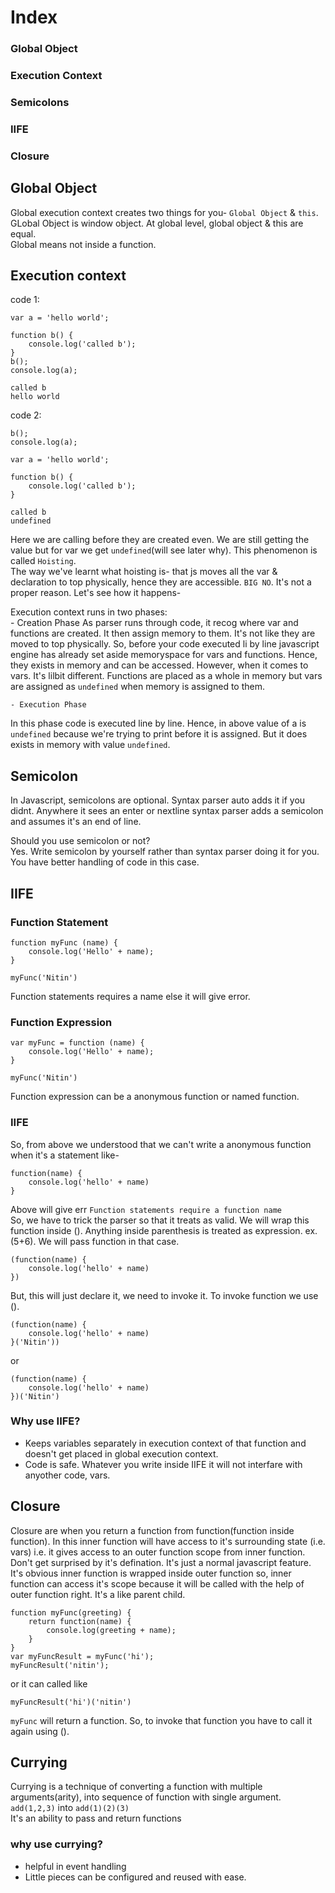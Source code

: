 # Index
### Global Object
### Execution Context
### Semicolons
### IIFE
### Closure

## Global Object
Global execution context creates two things for you- `Global Object` & `this`.<br/>
GLobal Object is window object. At global level, global object & this are equal.<br/>
Global means not inside a function.

## Execution context
code 1:
```
var a = 'hello world';

function b() {
    console.log('called b');
}
b();
console.log(a);
```
```
called b
hello world
```

code 2:
```
b();
console.log(a);

var a = 'hello world';

function b() {
    console.log('called b');
}
```
```
called b
undefined
```
Here we are calling before they are created even. We are still getting the value but for var we get `undefined`(will see later why). This phenomenon is called `Hoisting`.<br>
The way we've learnt what hoisting is- that js moves all the var & declaration to top physically, hence they are accessible. `BIG NO`. It's not a proper reason. Let's see how it happens-

Execution context runs in two phases:<br/>
    - Creation Phase
As parser runs through code, it recog where var and functions are created. It then assign memory to them. It's not like they are moved to top physically. So, before your code executed li by line javascript engine has already set aside memoryspace for vars and functions. Hence, they exists in memory and can be accessed. However, when it comes to vars. It's lilbit different. Functions are placed as a whole in memory but vars are assigned as `undefined` when memory is assigned to them.

    - Execution Phase
In this phase code is executed line by line. Hence, in above value of a is `undefined` because we're trying to print before it is assigned. But it does exists in memory with value `undefined`.

## Semicolon
In Javascript, semicolons are optional. Syntax parser auto adds it if you didnt. Anywhere it sees an enter or nextline syntax parser adds a semicolon and assumes it's an end of line.<br>

Should you use semicolon or not?<br>
Yes. Write semicolon by yourself rather than syntax parser doing it for you. You have better handling of code in this case.

## IIFE
### Function Statement
```
function myFunc (name) {
    console.log('Hello' + name);
}

myFunc('Nitin')
```
Function statements requires a name else it will give error.
### Function Expression
```
var myFunc = function (name) {
    console.log('Hello' + name);
}

myFunc('Nitin')
```
Function expression can be a anonymous function or named function.
### IIFE
So, from above we understood that we can't write a anonymous function when it's a statement like-
```
function(name) {
    console.log('hello' + name)
}
```
Above will give err `Function statements require a function name`<br>
So, we have to trick the parser so that it treats as valid. We will wrap this function inside (). Anything inside parenthesis is treated as expression. ex. (5+6). We will pass function in that case.
```
(function(name) {
    console.log('hello' + name)
})
```
But, this will just declare it, we need to invoke it. To invoke function we use ().
```
(function(name) {
    console.log('hello' + name)
}('Nitin'))
```
or
```
(function(name) {
    console.log('hello' + name)
})('Nitin')
```

### Why use IIFE?
- Keeps variables separately in execution context of that function and doesn't get placed in global execution context.
- Code is safe. Whatever you write inside IIFE it will not interfare with anyother code, vars.

## Closure
Closure are when you return a function from function(function inside function). In this inner function will have access to it's surrounding state (i.e. vars) i.e. it gives access to an outer function scope from inner function.<br>
Don't get surprised by it's defination. It's just a normal javascript feature. It's obvious inner function is wrapped inside outer function so, inner function can access it's scope because it will be called with the help of outer function right. It's a like parent child. 
```
function myFunc(greeting) {
    return function(name) {
        console.log(greeting + name);
    }
}
var myFuncResult = myFunc('hi');
myFuncResult('nitin');
```
or it can called like
```
myFuncResult('hi')('nitin')
```
`myFunc` will return a function. So, to invoke that function you have to call it again using ().


## Currying
Currying is a technique of converting a function with multiple arguments(arity), into sequence of function with single argument. `add(1,2,3)` into `add(1)(2)(3)`<br/>
It's an ability to pass and return functions
### why use currying?
- helpful in event handling
- Little pieces can be configured and reused with ease.